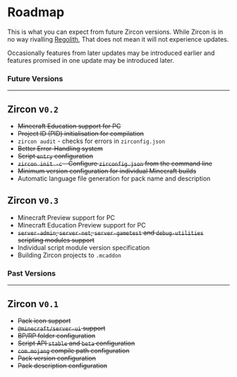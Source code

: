 # Roadmap
This is what you can expect from future Zircon versions. While Zircon is in no way rivalling [Regolith](https://github.com/Bedrock-OSS/Regolith), That does not mean it will not experience updates.

Occasionally features from later updates may be introduced earlier and features promised in one update may be introduced later.

### Future Versions
---

## Zircon v`0.2`
- ~~Minecraft Education support for PC~~
- ~~Project ID (PID) initialisation for compilation~~
- `zircon audit` - checks for errors in `zirconfig.json`
- ~~Better Error-Handling system~~
- ~~Script `entry` configuration~~
- ~~`zircon init -c` - Configure `zirconfig.json` from the command line~~
- ~~Minimum version configuration for individual Minecraft builds~~
- Automatic language file generation for pack name and description

## Zircon v`0.3`
- Minecraft Preview support for PC
- Minecraft Education Preview support for PC
- ~~`server-admin`, `server-net`, `server-gametest` and `debug-utilities` scripting modules support~~
- Individual script module version specification
- Building Zircon projects to `.mcaddon`

### Past Versions
---

## Zircon v`0.1`
- ~~Pack icon support~~
- ~~`@minecraft/server-ui` support~~
- ~~BP/RP folder configuration~~
- ~~Script API `stable` and `beta` configuration~~
- ~~`com.mojang` compile path configuration~~
- ~~Pack version configuration~~
- ~~Pack description configuration~~